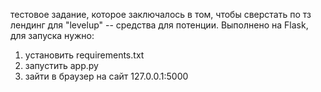 тестовое задание, которое заключалось в том, чтобы сверстать по тз лендинг для "levelup" -- средства для потенции. Выполнено на Flask, для запуска нужно:
1) установить requirements.txt
2) запустить app.py
3) зайти в браузер на сайт 127.0.0.1:5000
